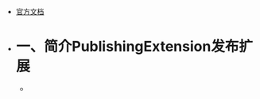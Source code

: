- [官方文档](https://docs.gradle.org/current/dsl/org.gradle.api.publish.PublishingExtension.html)
- # 一、简介PublishingExtension发布扩展
	-